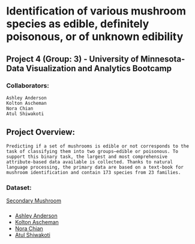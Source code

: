 # Identification of various mushroom species as edible, definitely poisonous, or of unknown edibility

## Project 4 (Group: 3) - University of Minnesota- Data Visualization and Analytics Bootcamp

### Collaborators:
    Ashley Anderson 
    Kolton Ascheman
    Nora Chian
    Atul Shiwakoti

## Project Overview:
    Predicting if a set of mushrooms is edible or not corresponds to the task of classifying them into two groups—edible or poisonous. To support this binary task, the largest and most comprehensive attribute-based data available is collected. Thanks to natural language processing, the primary data are based on a text-book for mushroom identification and contain 173 species from 23 families.
    
    
  

### Dataset: 
[Secondary Mushroom](https://archive.ics.uci.edu/dataset/848/secondary+mushroom+dataset)

### 

* [Ashley Anderson](https://github.com/AshleyKAnderson) <br>
* [Kolton Ascheman](https://github.com/K01t0N) <br>
* [Nora Chian](https://github.com/ndchian)<br>
* [Atul Shiwakoti](https://github.com/atulshi)<br>
